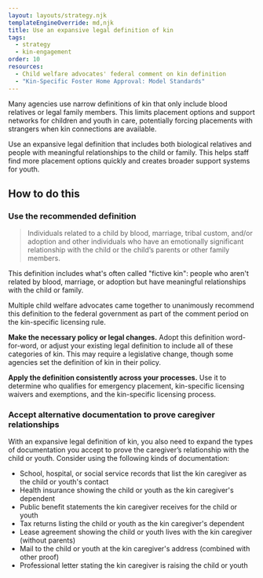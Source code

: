 ```yaml
---
layout: layouts/strategy.njk
templateEngineOverride: md,njk
title: Use an expansive legal definition of kin
tags:
  - strategy
  - kin-engagement
order: 10
resources:
  - Child welfare advocates' federal comment on kin definition
  - "Kin-Specific Foster Home Approval: Model Standards"
---
```

Many agencies use narrow definitions of kin that only include blood relatives or legal family members. This limits placement options and support networks for children and youth in care, potentially forcing placements with strangers when kin connections are available.

Use an expansive legal definition that includes both biological relatives and people with meaningful relationships to the child or family. This helps staff find more placement options quickly and creates broader support systems for youth.

## How to do this

### Use the recommended definition

> Individuals related to a child by blood, marriage, tribal custom, and/or adoption and other individuals who have an emotionally significant relationship with the child or the child’s parents or other family members.

This definition includes what's often called "fictive kin": people who aren't related by blood, marriage, or adoption but have meaningful relationships with the child or family.

Multiple child welfare advocates came together to unanimously recommend this definition to the federal government as part of the comment period on the kin-specific licensing rule.

**Make the necessary policy or legal changes.** Adopt this definition word-for-word, or adjust your existing legal definition to include all of these categories of kin. This may require a legislative change, though some agencies set the definition of kin in their policy.

**Apply the definition consistently across your processes.** Use it to determine who qualifies for emergency placement, kin-specific licensing waivers and exemptions, and the kin-specific licensing process.

### Accept alternative documentation to prove caregiver relationships

With an expansive legal definition of kin, you also need to expand the types of documentation you accept to prove the caregiver’s relationship with the child or youth. Consider using the following kinds of documentation:

* School, hospital, or social service records that list the kin caregiver as the child or youth's contact
* Health insurance showing the child or youth as the kin caregiver's dependent
* Public benefit statements the kin caregiver receives for the child or youth
* Tax returns listing the child or youth as the kin caregiver's dependent
* Lease agreement showing the child or youth lives with the kin caregiver (without parents)
* Mail to the child or youth at the kin caregiver's address (combined with other proof)
* Professional letter stating the kin caregiver is raising the child or youth[](https://www.regulations.gov/document/ACF-2023-0001-0002/comment?filter=new%20america)
